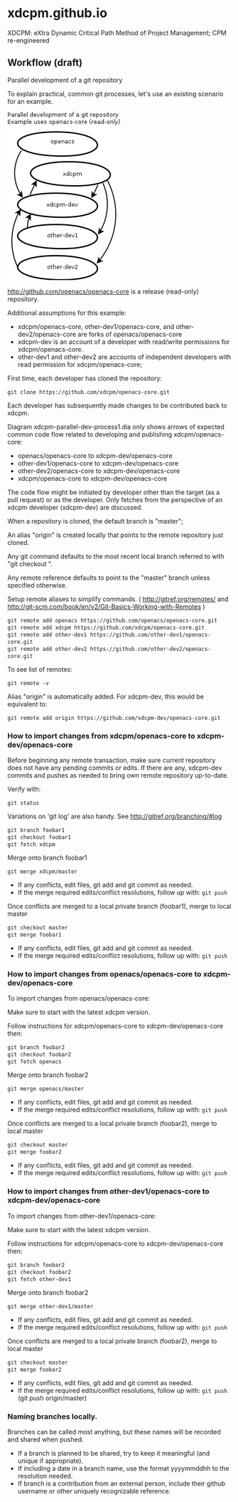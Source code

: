 xdcpm.github.io
==============

XDCPM: eXtra Dynamic Critical Path Method of Project Management; CPM re-engineered

Workflow (draft)
----------------

Parallel development of a git repository

To explain practical, common git processes, let's use an existing scenario for an example.

![Image of workflow is diagramed in file xdcpm-parallel-dev-process1.dia](images/xdcpm-parallel-dev-process1.png)


http://github.com/openacs/openacs-core is a release (read-only) repository.

Additional assumptions for this example:

* xdcpm/openacs-core, other-dev1/openacs-core, and other-dev2/openacs-core are forks of openacs/openacs-core
* xdcpm-dev is an account of a developer with read/write permissions for xdcpm/openacs-core.
* other-dev1 and other-dev2 are accounts of independent developers with read permission for xdcpm/openacs-core; 

First time, each developer has cloned the repository:

    git clone https://github.com/xdcpm/openacs-core.git

Each developer has subsequently made changes to be contributed back to xdcpm.

Diagram xdcpm-parallel-dev-process1.dia only shows arrows of expected common code flow related to developing and publishing xdcpm/openacs-core:

* openacs/openacs-core to xdcpm-dev/openacs-core
* other-dev1/openacs-core to xdcpm-dev/openacs-core
* other-dev2/openacs-core to xdcpm-dev/openacs-core
* xdcpm/openacs-core to xdcpm-dev/openacs-core

The code flow might be initiated by developer other than the target (as a pull request) or as the developer.  Only fetches from the perspective of an xdcpm developer (xdcpm-dev) are discussed.

When a repository is cloned, the default branch is "master";

An alias "origin" is created locally that points to the remote repository just cloned.

Any git command defaults to the most recent local branch referred to with "git checkout <branch-name>".

Any remote reference defaults to point to the "master" branch unless specified otherwise.

Setup remote aliases to simplify commands. ( http://gitref.org/remotes/ and http://git-scm.com/book/en/v2/Git-Basics-Working-with-Remotes )

    git remote add openacs https://github.com/openacs/openacs-core.git
    git remote add xdcpm https://github.com/xdcpm/openacs-core.git
    git remote add other-dev1 https://github.com/other-dev1/openacs-core.git
    git remote add other-dev2 https://github.com/other-dev2/openacs-core.git

To see list of remotes:

    git remote -v 

Alias "origin" is automatically added. For xdcpm-dev, this would be equivalent to:

    git remote add origin https://github.com/xdcpm-dev/openacs-core.git


### How to import changes from xdcpm/openacs-core to xdcpm-dev/openacs-core

Before beginning any remote transaction, make sure current repository does not have any pending commits or edits. If there are any, xdcpm-dev commits and pushes as needed to bring own remote repository up-to-date.

Verify with:

    git status

Variations on 'git log' are also handy. See http://gitref.org/branching/#log

    git branch foobar1
    git checkout foobar1
    git fetch xdcpm
    
Merge onto branch foobar1 

    git merge xdcpm/master
    
* If any conflicts, edit files, git add and git commit as needed. 
* If the merge required edits/conflict resolutions, follow up with: ```git push``` 

Once conflicts are merged to a local private branch (foobar1), merge to local master

    git checkout master
    git merge foobar1

* If any conflicts, edit files, git add and git commit as needed. 
* If the merge required edits/conflict resolutions, follow up with: ```git push``` 



### How to import changes from openacs/openacs-core to xdcpm-dev/openacs-core

To import changes from openacs/openacs-core:

Make sure to start with the latest xdcpm version.

Follow instructions for xdcpm/openacs-core to xdcpm-dev/openacs-core
then:

    git branch foobar2
    git checkout foobar2
    git fetch openacs

Merge onto branch foobar2 

    git merge openacs/master

* If any conflicts, edit files, git add and git commit as needed. 
* If the merge required edits/conflict resolutions, follow up with: ```git push``` 

Once conflicts are merged to a local private branch (foobar2), merge to local master

    git checkout master
    git merge foobar2

* If any conflicts, edit files, git add and git commit as needed. 
* If the merge required edits/conflict resolutions, follow up with: ```git push``` 


### How to import changes from other-dev1/openacs-core to xdcpm-dev/openacs-core

To import changes from other-dev1/openacs-core:

Make sure to start with the latest xdcpm version.

Follow instructions for xdcpm/openacs-core to xdcpm-dev/openacs-core
then:

    git branch foobar2
    git checkout foobar2
    git fetch other-dev1

Merge onto branch foobar2

    git merge other-dev1/master

* If any conflicts, edit files, git add and git commit as needed. 
* If the merge required edits/conflict resolutions, follow up with: ```git push``` 

Once conflicts are merged to a local private branch (foobar2), merge to local master

    git checkout master
    git merge foobar2

* If any conflicts, edit files, git add and git commit as needed. 
* If the merge required edits/conflict resolutions, follow up with: ```git push``` (git push origin/master)


### Naming branches locally.

Branches can be called most anything, but these names will be recorded and shared when pushed. 

* If a branch is planned to be shared, try to keep it meaningful (and unique if appropriate).
* If including a date in a branch name, use the format yyyymmddhh to the resolution needed.
* If branch is a contribution from an external person, include their github username or other uniquely recognizable reference.
